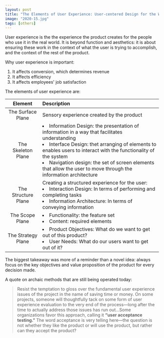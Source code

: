 ```yaml
---
layout: post
title: "The Elements of User Experience: User-centered Design for the Web and Beyond"
image: "2020-15.jpg"
tags: [others]
---
```


User experience is the the experience the product creates for the people who use it in the real world. It is beyond function and aesthetics: it is about ensuring these work in the context of what the user is trying to accomplish, and the context of the rest of the product.

Why user experience is important:

1. It affects conversion, which determines revenue
2. It affects efficiency
3. It affects employees' job satisfaction

The elements of user experience are:

| Element | Description |
| :-----: | :---------- |
| The Surface Plane | Sensory experience created by the product | How 
| The Skeleton Plane | <li markdown="0">Information Design: the presentation of information in a way that facilitates understanding</li><li markdown="0">Interface Design: thet arranging of elements to enables users to interact with the functionality of the system</li><li markdown="0">Navigation design: the set of screen elements that allow the user to move through the information architecture</li> |
| The Structure Plane | Creating a structured experience for the user:<br><li>Interaction Design: In terms of performing and completing tasks</li><li>Information Architecture: In terms of conveying information</li> |
| The Scope Plane | <li>Functionality: the feature set</li><li>Content: required elements</li> |
| The Strategy Plane | <li>Product Objectives: What do we want to get out of this product?</li><li>User Needs: What do our users want to get out of it?</li> |

The biggest takeaway was more of a reminder than a novel idea: always focus on the key objectives and value proposition of the product for every decision made.

A quote on archaic methods that are still being operated today:

> Resist the temptation to gloss over the fundamental user experience issues of the project in the name of saving time or money. On some projects, someone will thoughtfully tack on some form of user experience evaluation to the very end of the process—long after the time to actually address those issues has run out...Some organizations favor this approach, calling it **“user acceptance testing.”** The word acceptance is very telling here—the question is not whether they like the product or will use the product, but rather can they accept the product?